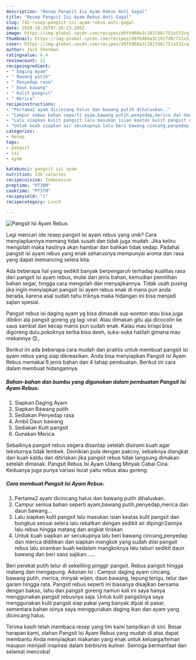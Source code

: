 ```yaml
---
description: "Resep Pangsit Isi Ayam Rebus Anti Gagal"
title: "Resep Pangsit Isi Ayam Rebus Anti Gagal"
slug: 742-resep-pangsit-isi-ayam-rebus-anti-gagal
date: 2020-10-26T07:26:23.205Z
image: https://img-global.cpcdn.com/recipes/d9fb960a3c101fd8/751x532cq70/pangsit-isi-ayam-rebus-foto-resep-utama.jpg
thumbnail: https://img-global.cpcdn.com/recipes/d9fb960a3c101fd8/751x532cq70/pangsit-isi-ayam-rebus-foto-resep-utama.jpg
cover: https://img-global.cpcdn.com/recipes/d9fb960a3c101fd8/751x532cq70/pangsit-isi-ayam-rebus-foto-resep-utama.jpg
author: Jack Sherman
ratingvalue: 4.4
reviewcount: 12
recipeingredient:
- " Daging Ayam"
- " Bawang putih"
- " Penyedap rasa"
- " Daun bawang"
- " Kulit pangsit"
- " Merica"
recipeinstructions:
- "Pertama2 ayam dicincang halus dan bawang putih dihaluskan.."
- "Campur semua bahan seperti ayam,bawang putih,penyedap,merica dan daun bawang..."
- "Lalu siapkan kulit pangsit lalu masukan isian keatas kulit pangsit dan bungkus sesuai selera lalu rekatkan dengan sedikit air dipingir2annya lalu rebus hingga matang dan angkat tiriskan"
- "Untuk kuah siapkan air secukupnya lalu beri bawang cincang,penyedap dan merica didihkan dan siapkan mangkok yang sudah diisi pangsit rebus lalu siramkan kuah kedalam mangkoknya lalu taburi sedikit daun bawang dan beri saos sajikan......"
categories:
- Resep
tags:
- pangsit
- isi
- ayam

katakunci: pangsit isi ayam 
nutrition: 236 calories
recipecuisine: Indonesian
preptime: "PT38M"
cooktime: "PT37M"
recipeyield: "1"
recipecategory: Lunch

---
```



![Pangsit Isi Ayam Rebus](https://img-global.cpcdn.com/recipes/d9fb960a3c101fd8/751x532cq70/pangsit-isi-ayam-rebus-foto-resep-utama.jpg)

Lagi mencari ide resep pangsit isi ayam rebus yang unik? Cara menyiapkannya memang tidak susah dan tidak juga mudah. Jika keliru mengolah maka hasilnya akan hambar dan bahkan tidak sedap. Padahal pangsit isi ayam rebus yang enak seharusnya mempunyai aroma dan rasa yang dapat memancing selera kita.

Ada beberapa hal yang sedikit banyak berpengaruh terhadap kualitas rasa dari pangsit isi ayam rebus, mulai dari jenis bahan, kemudian pemilihan bahan segar, hingga cara mengolah dan menyajikannya. Tidak usah pusing jika ingin menyiapkan pangsit isi ayam rebus enak di mana pun anda berada, karena asal sudah tahu triknya maka hidangan ini bisa menjadi sajian spesial.

Pangsit rebus isi daging ayam yg bisa dimasak sup wonton atau bisa juga dibikin ala pangsit goreng yg lagi viral. Atau dimakan gitu aja dicocolin ke saus sambal dan kecap manis pun sudah enak. Kalau mau krispi bisa digoreng dulu.pokoknya serba bisa deeh, suka-suka hatilah gimana mau makannya 😊,.


Berikut ini ada beberapa cara mudah dan praktis untuk membuat pangsit isi ayam rebus yang siap dikreasikan. Anda bisa menyiapkan Pangsit Isi Ayam Rebus memakai 6 jenis bahan dan 4 tahap pembuatan. Berikut ini cara dalam membuat hidangannya.

<!--inarticleads1-->

##### Bahan-bahan dan bumbu yang digunakan dalam pembuatan Pangsit Isi Ayam Rebus:

1. Siapkan  Daging Ayam
1. Siapkan  Bawang putih
1. Sediakan  Penyedap rasa
1. Ambil  Daun bawang
1. Sediakan  Kulit pangsit
1. Gunakan  Merica


Sebaiknya pangsit rebus segera disantap setelah disirami kuah agar teksturnya tidak lembek. Demikian pula dengan pakcoy, sebaiknya diangkat dari kuah kaldu dan ditiriskan jika pangsit rebus tidak langsung dimakan setelah dimasak. Pangsit Rebus Isi Ayam Udang Minyak Cabai Cina. Keduanya juga punya variasi lezat yaitu rebus atau goreng. 

<!--inarticleads2-->

##### Cara membuat Pangsit Isi Ayam Rebus:

1. Pertama2 ayam dicincang halus dan bawang putih dihaluskan..
1. Campur semua bahan seperti ayam,bawang putih,penyedap,merica dan daun bawang...
1. Lalu siapkan kulit pangsit lalu masukan isian keatas kulit pangsit dan bungkus sesuai selera lalu rekatkan dengan sedikit air dipingir2annya lalu rebus hingga matang dan angkat tiriskan
1. Untuk kuah siapkan air secukupnya lalu beri bawang cincang,penyedap dan merica didihkan dan siapkan mangkok yang sudah diisi pangsit rebus lalu siramkan kuah kedalam mangkoknya lalu taburi sedikit daun bawang dan beri saos sajikan......


Beri perekat putih telur di sekeliling pinggir pangsit. Rebus pangsit hingga matang dan mengapung. Adonan Isi : Campur daging ayam cincang, bawang putih, merica, minyak wijen, daun bawang, tepung terigu, telur dan garam hingga rata. Pangsit rebus seperti ini biasanya disajikan bersama dengan bakso, tahu dan pangsit goreng namun kali ini saya hanya menggunakan pangsit rebusnya saja. Untuk kulit pangsitnya saya menggunakan kulit pangsit siap pakai yang banyak dijual di pasar, sementara bahan isinya saya menggunakan daging ikan dan ayam yang dicincang halus. 

Terima kasih telah membaca resep yang tim kami tampilkan di sini. Besar harapan kami, olahan Pangsit Isi Ayam Rebus yang mudah di atas dapat membantu Anda menyiapkan makanan yang enak untuk keluarga/teman maupun menjadi inspirasi dalam berbisnis kuliner. Semoga bermanfaat dan selamat mencoba!

